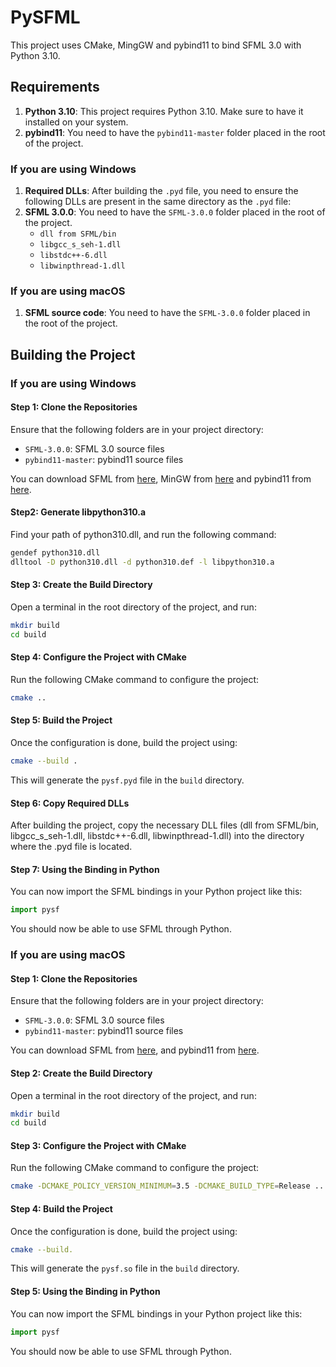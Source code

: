 # PySFML

This project uses CMake, MingGW and pybind11 to bind SFML 3.0 with Python 3.10.

## Requirements

1. **Python 3.10**: This project requires Python 3.10. Make sure to have it installed on your system.
2. **pybind11**: You need to have the `pybind11-master` folder placed in the root of the project.

### If you are using Windows
1. **Required DLLs**: After building the `.pyd` file, you need to ensure the following DLLs are present in the same directory as the `.pyd` file:
2. **SFML 3.0.0**: You need to have the `SFML-3.0.0` folder placed in the root of the project.
    - `dll from SFML/bin`
    - `libgcc_s_seh-1.dll`
    - `libstdc++-6.dll`
    - `libwinpthread-1.dll`

### If you are using macOS
1. **SFML source code**: You need to have the `SFML-3.0.0` folder placed in the root of the project.

## Building the Project

### If you are using Windows
#### Step 1: Clone the Repositories

Ensure that the following folders are in your project directory:

- `SFML-3.0.0`: SFML 3.0 source files
- `pybind11-master`: pybind11 source files

You can download SFML from [here](https://www.sfml-dev.org/files/SFML-3.0.0-windows-gcc-14.2.0-mingw-64-bit.zip), MinGW from [here](https://github.com/brechtsanders/winlibs_mingw/releases/download/14.2.0posix-19.1.1-12.0.0-ucrt-r2/winlibs-x86_64-posix-seh-gcc-14.2.0-mingw-w64ucrt-12.0.0-r2.7z) and pybind11 from [here](https://github.com/pybind/pybind11).

#### Step2: Generate libpython310.a
Find your path of python310.dll, and run the following command:
```sh
gendef python310.dll
dlltool -D python310.dll -d python310.def -l libpython310.a
```

#### Step 3: Create the Build Directory

Open a terminal in the root directory of the project, and run:

```bash
mkdir build
cd build
```

#### Step 4: Configure the Project with CMake
Run the following CMake command to configure the project:
```bash
cmake ..
```

#### Step 5: Build the Project
Once the configuration is done, build the project using:
```bash
cmake --build .
```
This will generate the `pysf.pyd` file in the `build` directory.

#### Step 6: Copy Required DLLs
After building the project, copy the necessary DLL files (dll from SFML/bin, libgcc_s_seh-1.dll, libstdc++-6.dll, libwinpthread-1.dll) into the directory where the .pyd file is located.

#### Step 7: Using the Binding in Python
You can now import the SFML bindings in your Python project like this:
```python
import pysf
```
You should now be able to use SFML through Python.

### If you are using macOS
#### Step 1: Clone the Repositories
Ensure that the following folders are in your project directory:
- `SFML-3.0.0`: SFML 3.0 source files
- `pybind11-master`: pybind11 source files

You can download SFML from [here](https://github.com/SFML/SFML/releases/tag/3.0.0#:~:text=SFML%2D3.0.0%2Dsources.zip), and pybind11 from [here](https://github.com/pybind/pybind11).

#### Step 2: Create the Build Directory
Open a terminal in the root directory of the project, and run:
```bash
mkdir build
cd build
```

#### Step 3: Configure the Project with CMake
Run the following CMake command to configure the project:
```bash
cmake -DCMAKE_POLICY_VERSION_MINIMUM=3.5 -DCMAKE_BUILD_TYPE=Release .. --trace-expand
```

#### Step 4: Build the Project
Once the configuration is done, build the project using:
```bash
cmake --build.
```
This will generate the `pysf.so` file in the `build` directory.

#### Step 5: Using the Binding in Python
You can now import the SFML bindings in your Python project like this:
```python
import pysf
```
You should now be able to use SFML through Python.
